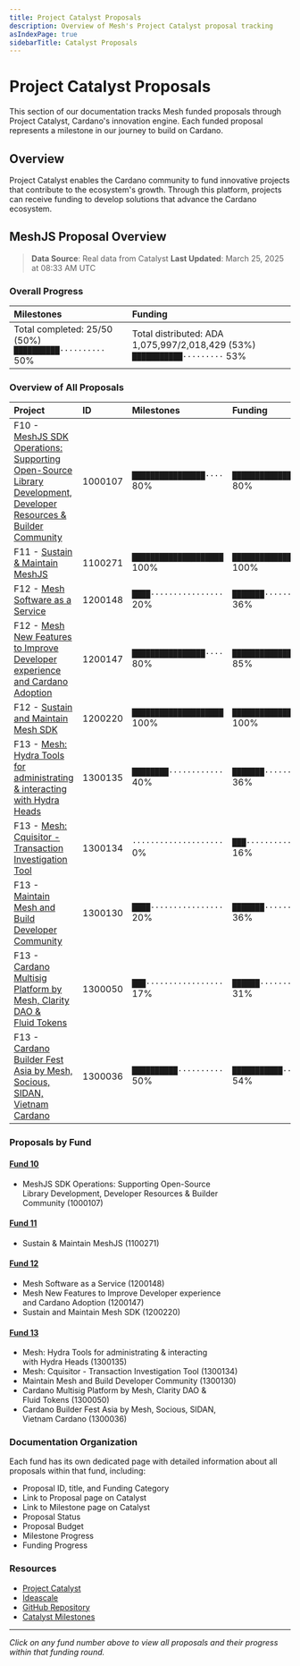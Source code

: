 ```yaml
---
title: Project Catalyst Proposals
description: Overview of Mesh's Project Catalyst proposal tracking
asIndexPage: true
sidebarTitle: Catalyst Proposals
---
```


# Project Catalyst Proposals

This section of our documentation tracks Mesh funded proposals through Project Catalyst, Cardano's innovation engine. Each funded proposal represents a milestone in our journey to build on Cardano.

## Overview

Project Catalyst enables the Cardano community to fund innovative projects that contribute to the ecosystem's growth. Through this platform, projects can receive funding to develop solutions that advance the Cardano ecosystem.

## MeshJS Proposal Overview

> **Data Source**: Real data from Catalyst
> **Last Updated**: March 25, 2025 at 08:33 AM UTC

### Overall Progress

| Milestones | Funding |
|:-----------|:--------|
| Total completed: 25/50 (50%)<br>`██████████··········` 50% | Total distributed: ADA 1,075,997/2,018,429 (53%)<br>`███████████·········` 53% |

### Overview of All Proposals

| Project | ID | Milestones | Funding |
|:--------|:---|:-----------|:--------|
| F10 - [MeshJS SDK Operations: Supporting Open-Source<br>Library Development, Developer Resources & Builder<br>Community](/en/catalyst-proposals/0010#1000107) | 1000107 | `████████████████····` 80% | `████████████████····` 80% |
| F11 - [Sustain & Maintain MeshJS](/en/catalyst-proposals/0011#1100271) | 1100271 | `████████████████████` 100% | `████████████████████` 100% |
| F12 - [Mesh Software as a Service](/en/catalyst-proposals/0012#1200148) | 1200148 | `████················` 20% | `███████·············` 36% |
| F12 - [Mesh New Features to Improve Developer experience<br>and Cardano Adoption](/en/catalyst-proposals/0012#1200147) | 1200147 | `████████████████····` 80% | `█████████████████···` 85% |
| F12 - [Sustain and Maintain Mesh SDK](/en/catalyst-proposals/0012#1200220) | 1200220 | `████████████████████` 100% | `████████████████████` 100% |
| F13 - [Mesh: Hydra Tools for administrating & interacting<br>with Hydra Heads](/en/catalyst-proposals/0013#1300135) | 1300135 | `████████············` 40% | `███████·············` 36% |
| F13 - [Mesh: Cquisitor - Transaction Investigation Tool](/en/catalyst-proposals/0013#1300134) | 1300134 | `····················` 0% | `███·················` 16% |
| F13 - [Maintain Mesh and Build Developer Community](/en/catalyst-proposals/0013#1300130) | 1300130 | `████················` 20% | `███████·············` 36% |
| F13 - [Cardano Multisig Platform by Mesh, Clarity DAO &<br>Fluid Tokens](/en/catalyst-proposals/0013#1300050) | 1300050 | `███·················` 17% | `██████··············` 31% |
| F13 - [Cardano Builder Fest Asia by Mesh, Socious, SIDAN,<br>Vietnam Cardano](/en/catalyst-proposals/0013#1300036) | 1300036 | `██████████··········` 50% | `███████████·········` 54% |

### Proposals by Fund

#### [Fund 10](/en/catalyst-proposals/0010)
- MeshJS SDK Operations: Supporting Open-Source<br>Library Development, Developer Resources & Builder<br>Community (1000107)

#### [Fund 11](/en/catalyst-proposals/0011)
- Sustain & Maintain MeshJS (1100271)

#### [Fund 12](/en/catalyst-proposals/0012)
- Mesh Software as a Service (1200148)
- Mesh New Features to Improve Developer experience<br>and Cardano Adoption (1200147)
- Sustain and Maintain Mesh SDK (1200220)

#### [Fund 13](/en/catalyst-proposals/0013)
- Mesh: Hydra Tools for administrating & interacting<br>with Hydra Heads (1300135)
- Mesh: Cquisitor - Transaction Investigation Tool (1300134)
- Maintain Mesh and Build Developer Community (1300130)
- Cardano Multisig Platform by Mesh, Clarity DAO &<br>Fluid Tokens (1300050)
- Cardano Builder Fest Asia by Mesh, Socious, SIDAN,<br>Vietnam Cardano (1300036)


### Documentation Organization

Each fund has its own dedicated page with detailed information about all proposals within that fund, including:

- Proposal ID, title, and Funding Category
- Link to Proposal page on Catalyst
- Link to Milestone page on Catalyst
- Proposal Status
- Proposal Budget
- Milestone Progress 
- Funding Progress

### Resources

- [Project Catalyst](https://projectcatalyst.io/)
- [Ideascale](https://cardano.ideascale.com/)
- [GitHub Repository](https://github.com/meshJS)
- [Catalyst Milestones](https://milestones.projectcatalyst.io/)

---

*Click on any fund number above to view all proposals and their progress within that funding round.*

